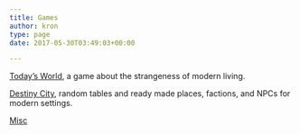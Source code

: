 ```yaml
---
title: Games
author: kron
type: page
date: 2017-05-30T03:49:03+00:00

---
```

[Today&#8217;s World][1], a game about the strangeness of modern living.

[Destiny City][2], random tables and ready made places, factions, and NPCs for modern settings. 

[Misc][3]

 [1]: https://klintron.com/games/todays-world/
 [2]: https://klintron.com/games/destiny-city/
 [3]: https://klintron.com/games/misc/